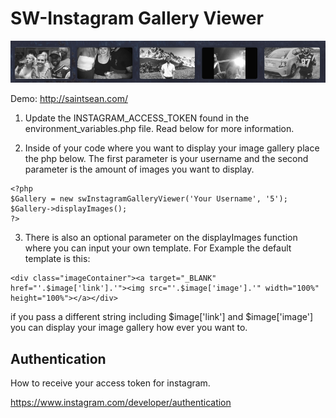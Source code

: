 # SW-Instagram Gallery Viewer

![Demo](https://github.com/SMWARREN/SW-Instagram-Gallery-Viewer/blob/master/demo.png)

Demo: http://saintsean.com/

1. Update the INSTAGRAM_ACCESS_TOKEN found in the environment_variables.php file. Read below for more information.

2. Inside of your code where you want to display your image gallery place the php below. The first parameter is your username and the second parameter is the amount of images you want to display.
```
<?php
$Gallery = new swInstagramGalleryViewer('Your Username', '5');
$Gallery->displayImages();
?>
```

3. There is also an optional parameter on the displayImages function where you can input your own template. For Example the default template is this: 
```
<div class="imageContainer"><a target="_BLANK" href="'.$image['link'].'"><img src="'.$image['image'].'" width="100%" height="100%"></a></div>
```
if you pass a different string including $image['link'] and $image['image'] you can display your image gallery how ever you want to.

## Authentication
How to receive your access token for instagram.

https://www.instagram.com/developer/authentication

